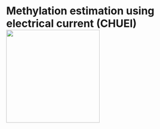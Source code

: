 # Methylation estimation using electrical current (CHUEI) <img src="https://github.com/pabloacera/CHEUI/blob/master/msc/CHEUI_logo.png" width="250" height="250">
